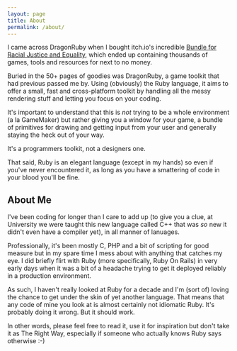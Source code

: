 ```yaml
---
layout: page
title: About
permalink: /about/
---
```


I came across DragonRuby when I bought itch.io's incredible [Bundle for Racial Justice and Equality](https://itch.io/b/520/bundle-for-racial-justice-and-equality),
which ended up containing thousands of games, tools and resources for next to no money.

Buried in the 50+ pages of goodies was DragonRuby, a game toolkit that had previous passed me by. 
Using (obviously) the Ruby language, it aims to offer a small, fast and cross-platform toolkit by
handling all the messy rendering stuff and letting you focus on your coding.

It's important to understand that this is *not* trying to be a whole environment (a la GameMaker)
but rather giving you a window for your game, a bundle of primitives for drawing and getting input
from your user and generally staying the heck out of your way.

It's a programmers toolkit, not a designers one.

That said, Ruby is an elegant language (except in my hands) so even if you've never encountered it,
as long as you have a smattering of code in your blood you'll be fine.

About Me
--------

I've been coding for longer than I care to add up (to give you a clue, at University we were taught
this new language called C++ that was *so* new it didn't even have a compiler yet), in all manner of
lanuages. 

Professionally, it's been mostly C, PHP and a bit of scripting for good measure but in my spare time
I mess about with anything that catches my eye. I did briefly flirt with Ruby (more specifically,
Ruby On Rails) in very early days when it was a bit of a headache trying to get it deployed reliably
in a production environment. 

As such, I haven't really looked at Ruby for a decade and I'm (sort of) loving the chance to get under
the skin of yet another language. That means that any code of mine you look at is almost certainly
not idiomatic Ruby. It's probably doing it wrong. But it should work.

In other words, please feel free to read it, use it for inspiration but don't take it as The Right Way,
especially if someone who actually knows Ruby says otherwise :-)